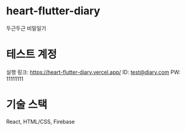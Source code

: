 # heart-flutter-diary

두근두근 비밀일기

# 테스트 계정

실행 링크: https://heart-flutter-diary.vercel.app/
ID: test@diary.com
PW: 11111111

# 기술 스택

React, HTML/CSS, Firebase

